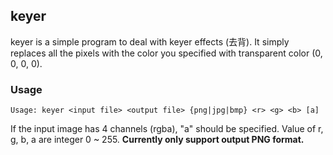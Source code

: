 ## keyer

keyer is a simple program to deal with keyer effects (去背). It simply replaces all the pixels with the color you specified with transparent color (0, 0, 0, 0).

### Usage
```
Usage: keyer <input file> <output file> {png|jpg|bmp} <r> <g> <b> [a]
```
If the input image has 4 channels (rgba), "a" should be specified.
Value of r, g, b, a are integer 0 ~ 255.
**Currently only support output PNG format.**